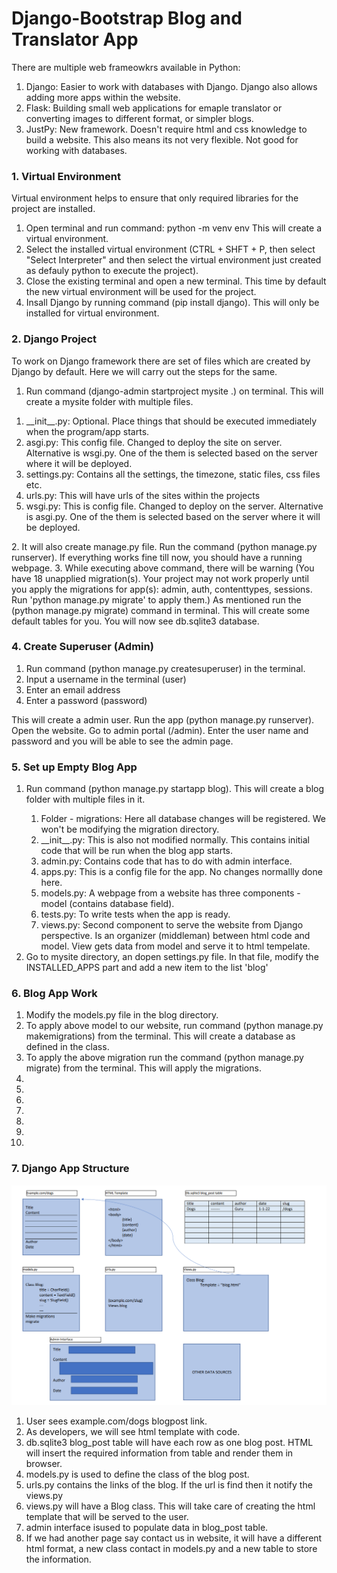 # Django-Bootstrap Blog and Translator App

There are multiple web frameowkrs available in Python:
1. Django: Easier to work with databases with Django. Django also allows adding more apps within the website.
2. Flask: Building small web applications for emaple translator or converting images to different format, or simpler blogs.
3. JustPy: New framework. Doesn't require html and css knowledge to build a website. This also means its not very flexible. Not good for working with databases. 


<h3><a id="venv">1. Virtual Environment</a></h3>

Virtual environment helps to ensure that only required libraries for the project are installed. 

1. Open terminal and run command: python -m venv env This will create a virtual environment.
2. Select the installed virtual environment (CTRL + SHFT + P, then select "Select Interpreter" and then select the virtual environment just created as defauly python to execute the project).
3. Close the existing terminal and open a new terminal. This time by default the new virtual environment will be used for the project.
4. Insall Django by running command (pip install django). This will only be installed for virtual environment.


<h3><a id="djangoproject">2. Django Project</a></h3>

To work on Django framework there are set of files which are created by Django by default. Here we will carry out the steps for the same.

1. Run command (django-admin startproject mysite .) on terminal. This will create a mysite folder with multiple files. 
<ol>
<li>__init__.py: Optional. Place things that should be executed immediately when the program/app starts.</li>
<li>asgi.py: This config file. Changed to deploy the site on server. Alternative is wsgi.py. One of the them is selected based on the server where it will be deployed.</li>
<li>settings.py: Contains all the settings, the timezone, static files, css files etc.</li>
<li>urls.py: This will have urls of the sites within the projects </li>
<li>wsgi.py: This is config file. Changed to deploy on the server. Alternative is asgi.py. One of the them is selected based on the server where it will be deployed.</li>
</ol>
2. It will also create manage.py file. Run the command (python manage.py runserver). If everything works fine till now, you should have a running webpage.
3. While executing above command, there will be warning (You have 18 unapplied migration(s). Your project may not work properly until you apply the migrations for app(s): admin, auth, contenttypes, sessions. Run 'python manage.py migrate' to apply them.) As mentioned run the (python manage.py migrate) command in terminal. This will create some default tables for you. You will now see db.sqlite3 database.


<h3><a id="superuser">4. Create Superuser (Admin)</a></h3>

1. Run command (python manage.py createsuperuser) in the terminal. 
2. Input a username in the terminal (user)
3. Enter an email address
4. Enter a password (password)

This will create a admin user. Run the app (python manage.py runserver). Open the website. Go to admin portal (/admin). Enter the user name and password and you will be able to see the admin page.


<h3><a id="emptyblogapp">5. Set up Empty Blog App</a></h3>

<ol><li>Run command (python manage.py startapp blog). This will create a blog folder with multiple files in it.</li><ol>
<li>Folder - migrations: Here all database changes will be registered. We won't be modifying the migration directory.</li>
<li>__init__.py: This is also not modified normally. This contains initial code that will be run when the blog app starts.</li>
<li>admin.py: Contains code that has to do with admin interface. </li>
<li>apps.py: This is a config file for the app. No changes normallly done here.</li>
<li>models.py: A webpage from a website has three components - model (contains database field).</li>
<li>tests.py: To write tests when the app is ready.</li>
<li>views.py: Second component to serve the website from Django perspective. Is an organizer (middleman) between html code and model. View gets data from model and serve it to html tempelate.</li>
</ol>
<li>Go to mysite directory, an dopen settings.py file. In that file, modify the INSTALLED_APPS part and add a new item to the list 'blog'</li>
</ol>

<h3><a id="blogappwork">6. Blog App Work</a></h3>

<ol>
<li>Modify the models.py file in the blog directory.</li>
<li>To apply above model to our website, run command (python manage.py makemigrations) from the terminal. This will create a database as defined in the class.</li>
<li>To apply the above migration run the command (python manage.py migrate) from the terminal. This will apply the migrations.</li>
<li></li>
<li></li>
<li></li>
<li></li>
<li></li>
<li></li>
<li></li>
</ol>

<h3><a id="djangoappstructure">7. Django App Structure</a></h3>

<img src="./Images/djangoapp_structure.png" alt="Django App Structure"/>

<ol>
<li>User sees example.com/dogs blogpost link.</li>
<li>As developers, we will see html template with code.</li>
<li>db.sqlite3 blog_post table will have each row as one blog post. HTML will insert the required information from table and render them in browser. </li>
<li>models.py is used to define the class of the blog post.</li>
<li>urls.py contains the links of the blog. If the url is find then it notify the views.py</li>
<li>views.py will have a Blog class. This will take care of creating the html template that will be served to the user.</li>
<li>admin interface isused to populate data in blog_post table.</li>
<li>If we had another page say contact us in website, it will have a different html format, a new class contact in models.py and a new table to store the information.</li>
</ol>


